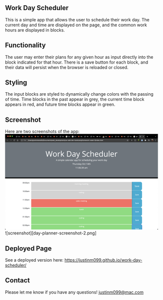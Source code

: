 ## Work Day Scheduler
This is a simple app that allows the user to schedule their work day. The current day and time are displayed on the page, 
and the common work hours are displayed in blocks. 

## Functionality
The user may enter their plans for any given hour as input directly into the block indicated for that hour. There is a save
button for each block, and their data will persist when the browser is reloaded or closed.

## Styling
The input blocks are styled to dynamically change colors with the passing of time. Time blocks in the past appear in grey,
the current time block appears in red, and future time blocks appear in green.

## Screenshot
Here are two screenshots of the app:
![screenshot](day-planner-screenshot.png)
![screenshot][day-planner-screenshot-2.png]

## Deployed Page
See a deployed version here: https://justinm099.github.io/work-day-scheduler/

## Contact
Please let me know if you have any questions! justinm099@mac.com
